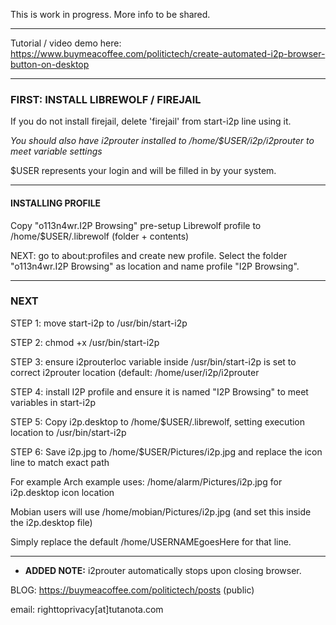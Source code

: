 This is work in progress. More info to be shared.

---

Tutorial / video demo here: https://www.buymeacoffee.com/politictech/create-automated-i2p-browser-button-on-desktop

---

### FIRST: INSTALL LIBREWOLF / FIREJAIL

If you do not install firejail, delete 'firejail' from start-i2p line using it.

*You should also have i2prouter installed to /home/$USER/i2p/i2prouter to
meet variable settings*

$USER represents your login and will be filled in by your system.

---

#### INSTALLING PROFILE

Copy "o113n4wr.I2P Browsing"  pre-setup Librewolf profile to /home/$USER/.librewolf (folder + contents)

NEXT: go to about:profiles and create new profile. Select the folder "o113n4wr.I2P Browsing" as location and name profile "I2P Browsing".

---

### NEXT

STEP 1: move start-i2p to /usr/bin/start-i2p

STEP 2: chmod +x /usr/bin/start-i2p

STEP 3: ensure i2prouterloc variable inside /usr/bin/start-i2p is set to correct i2prouter location (default: /home/user/i2p/i2prouter

STEP 4: install I2P profile and ensure it is named "I2P Browsing" to meet variables in start-i2p

STEP 5: Copy i2p.desktop to /home/$USER/.librewolf, setting execution location to /usr/bin/start-i2p

STEP 6: Save i2p.jpg to /home/$USER/Pictures/i2p.jpg and replace the icon line to match exact path

For example Arch example uses: /home/alarm/Pictures/i2p.jpg for i2p.desktop icon location

Mobian users will use /home/mobian/Pictures/i2p.jpg (and set this inside the i2p.desktop file)

Simply replace the default /home/USERNAMEgoesHere for that line.

---

* **ADDED NOTE:** i2prouter automatically stops upon closing browser. 

BLOG: https://buymeacoffee.com/politictech/posts (public)

email: righttoprivacy[at]tutanota.com

